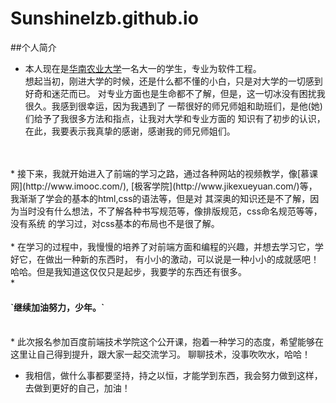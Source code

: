 # Sunshinelzb.github.io
##个人简介
* 本人现在是[华南农业大学](http://www.scau.edu.cn/ "SCAU")一名大一的学生，专业为软件工程。<br />
想起当初，刚进大学的时候，还是什么都不懂的小白，只是对大学的一切感到好奇和迷茫而已。
对专业方面也是生命都不了解，但是，这一切冰没有困扰我很久。我感到很幸运，因为我遇到了
一帮很好的师兄师姐和助班们，是他(她)们给予了我很多方法和指点，让我对大学和专业方面的
知识有了初步的认识，在此，我要表示我真挚的感谢，感谢我的师兄师姐们。
<br />
<br />
* 接下来，我就开始进入了前端的学习之路，通过各种网站的视频教学，像[慕课网](http://www.imooc.com/),
    [极客学院](http://www.jikexueyuan.com/)等，我渐渐了学会的基本的html,css的语法等，但是对
    其深奥的知识还是不了解，因为当时没有什么想法，不了解各种书写规范等，像排版规范，css命名规范等等，没有系统
    的学习过，对css基本的布局也不是很了解。
    <br />
    <br />
*   在学习的过程中，我慢慢的培养了对前端方面和编程的兴趣，并想去学习它，学好它，在做出一种新的东西时，
    有小小的激动，可以说是一种小小的成就感吧！哈哈。但是我知道这仅仅只是起步，我要学的东西还有很多。
    <br />
*    <h4>`继续加油努力，少年。`</h4>
    <br />
*    此次报名参加百度前端技术学院这个公开课，抱着一种学习的态度，希望能够在这里让自己得到提升，跟大家一起交流学习。
        聊聊技术，没事吹吹水，哈哈！

*  我相信，做什么事都要坚持，持之以恒，才能学到东西，我会努力做到这样，去做到更好的自己，加油！
   
